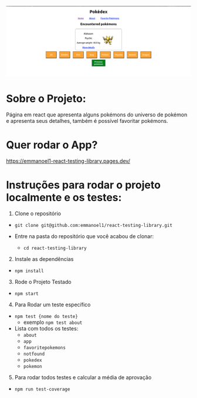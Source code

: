 <img src="./pokédex.png" alt="Pokédex Page" />

# Sobre o Projeto:

Página em react que apresenta alguns pokémons do universo de pokémon e apresenta seus detalhes, também é possível favoritar pokémons.

# Quer rodar o App?
https://emmanoel1-react-testing-library.pages.dev/

# Instruções para rodar o projeto localmente e os testes:

1. Clone o repositório
  * `git clone git@github.com:emmanoel1/react-testing-library.git`
  
  * Entre na pasta do repositório que você acabou de clonar:
    * `cd react-testing-library`

2. Instale as dependências
  * `npm install`
  
3. Rode o Projeto Testado
  * `npm start`

4. Para Rodar um teste específico
  * `npm test {nome do teste}`
    * exemplo `npm test about`
  * Lista com todos os testes:
    * `about`
    * `app`
    * `favoritepokemons`
    * `notfound`
    * `pokedex`
    * `pokemon`
  

5. Para rodar todos testes e calcular a média de aprovação
  * `npm run test-coverage`
